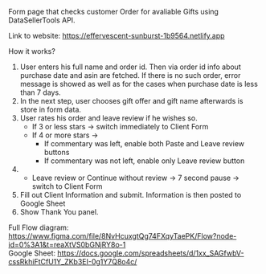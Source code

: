 Form page that checks customer Order for avaliable Gifts using DataSellerTools API.

Link to website: https://effervescent-sunburst-1b9564.netlify.app

How it works?
1. User enters his full name and order id. Then via order id info about purchase date and asin are fetched.
If there is no such order, error message is showed as well as for the cases when purchase date is less than 7 days.
2. In the next step, user chooses gift offer and gift name afterwards is store in form data.
3. User rates his order and leave review if he wishes so. 
   * If 3 or less stars -> switch immediately to Client Form
   * If 4 or more stars -> 
      - If commentary was left, enable both Paste and Leave review buttons
      - If commentary was not left, enable only Leave review button
4. * Leave review or Continue without review -> 7 second pause -> switch to Client Form
5. Fill out Client Information and submit. Information is then posted to Google Sheet
6. Show Thank You panel.

Full Flow diagram: https://www.figma.com/file/8NvHcuxgtQg74FXqyTaePK/Flow?node-id=0%3A1&t=reaXtVS0bGNjRY8o-1 <br>
Google Sheet: https://docs.google.com/spreadsheets/d/1xx_SAGfwbV-cssRkhiFtCfU1Y_ZKb3EI-0g1Y7Q8o4c/
